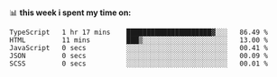 📊 **this week i spent my time on:**
<!--START_SECTION:waka-->

```text
TypeScript   1 hr 17 mins    █████████████████████▓░░░   86.49 %
HTML         11 mins         ███▒░░░░░░░░░░░░░░░░░░░░░   13.00 %
JavaScript   0 secs          ░░░░░░░░░░░░░░░░░░░░░░░░░   00.41 %
JSON         0 secs          ░░░░░░░░░░░░░░░░░░░░░░░░░   00.09 %
SCSS         0 secs          ░░░░░░░░░░░░░░░░░░░░░░░░░   00.01 %
```

<!--END_SECTION:waka-->
